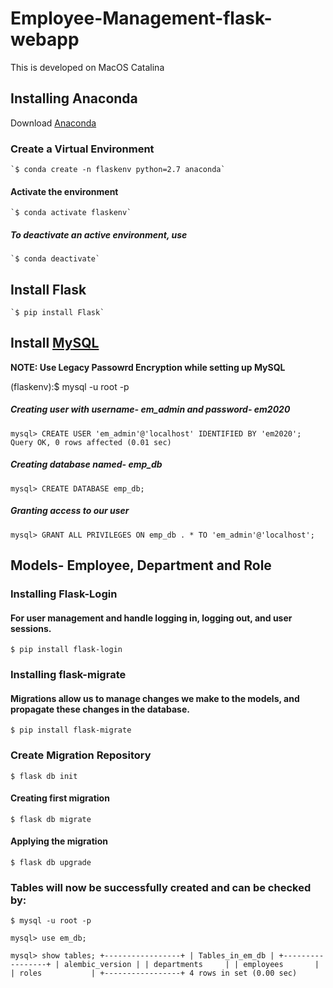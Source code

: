 # Employee-Management-flask-webapp

This is developed on MacOS Catalina

## Installing Anaconda

Download [Anaconda](https://www.anaconda.com/distribution/#download-section)

### Create a Virtual Environment

	`$ conda create -n flaskenv python=2.7 anaconda`

#### Activate the environment

	`$ conda activate flaskenv`

##### To deactivate an active environment, use

	`$ conda deactivate`

## Install Flask

	`$ pip install Flask`

## Install [MySQL](https://dev.mysql.com/downloads/mysql/)

**NOTE: Use Legacy Passowrd Encryption while setting up MySQL**

(flaskenv):$ mysql -u root -p

##### Creating user with username- em_admin and password- em2020

`mysql> CREATE USER 'em_admin'@'localhost' IDENTIFIED BY 'em2020';
Query OK, 0 rows affected (0.01 sec)`

##### Creating database named- emp_db

`mysql> CREATE DATABASE emp_db;`

##### Granting access to our user

`mysql> GRANT ALL PRIVILEGES ON emp_db . * TO 'em_admin'@'localhost';`


## Models- Employee, Department and Role

### Installing Flask-Login

#### For user management and handle logging in, logging out, and user sessions.

`$ pip install flask-login`

### Installing flask-migrate

#### Migrations allow us to manage changes we make to the models, and propagate these changes in the database.

`$ pip install flask-migrate`

### Create Migration Repository

`$ flask db init`

#### Creating first migration

`$ flask db migrate`

#### Applying the migration

`$ flask db upgrade`


### Tables will now be successfully created and can be checked by:

`$ mysql -u root -p`

`mysql> use em_db;`

`mysql> show tables;
+-----------------+
| Tables_in_em_db |
+-----------------+
| alembic_version |
| departments     |
| employees       |
| roles           |
+-----------------+
4 rows in set (0.00 sec)`
